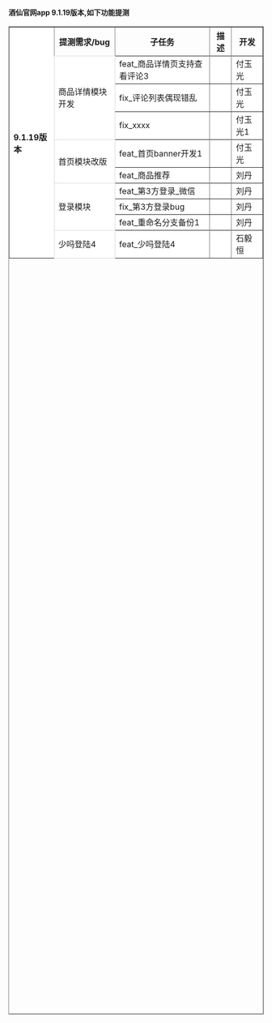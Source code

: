 <!DOCTYPE html>
<html>
<head>
    <meta charset="UTF-8">
</head>
<body>

<h4> 酒仙官网app 9.1.19版本,如下功能提测 </h4>

<table border="1" cellpadding="0" cellspacing="0" width="50%" height="50%">
	<tr>
		<th style="background-color:#ffffff;" rowspan="15" align="left">9.1.19版本</th>
	</tr>
		<tr>
			<th>提测需求/bug</th>
			<th>子任务</th>
			<th>描述</th>
			<th rowspan="1">开发</th>
		</tr>
	<tr>
		<td rowspan="4" style="background-color:#ffffff;border-width:1px;border-style:solid;border-color:#d9d9d9;opacity:1" align="left"  >商品详情模块开发</td>
	</tr>
		<tr style="background-color:#ffffffff;">
			<td rowspan="1" align="left" translate="子任务">feat_商品详情页支持查看评论3</td>
			<td translate="描述"></td>
			<td translate="开发">付玉光</td>
		</tr>
		<tr style="background-color:#ffffffff;">
			<td rowspan="1" align="left" translate="子任务">fix_评论列表偶现错乱</td>
			<td translate="描述"></td>
			<td translate="开发">付玉光</td>
		</tr>
		<tr style="background-color:#ffffffff;">
			<td rowspan="1" align="left" translate="子任务">fix_xxxx</td>
			<td translate="描述"></td>
			<td translate="开发">付玉光1</td>
		</tr>
	<tr>
		<td rowspan="3" style="background-color:#ffffff;border-width:1px;border-style:solid;border-color:#d9d9d9;opacity:1" align="left"  >首页模块改版</td>
	</tr>
		<tr style="background-color:#ffffffff;">
			<td rowspan="1" align="left" translate="子任务">feat_首页banner开发1</td>
			<td translate="描述"></td>
			<td translate="开发">付玉光</td>
		</tr>
		<tr style="background-color:#ffffffff;">
			<td rowspan="1" align="left" translate="子任务">feat_商品推荐</td>
			<td translate="描述"></td>
			<td translate="开发">刘丹</td>
		</tr>
	<tr>
		<td rowspan="4" style="background-color:#ffffff;border-width:1px;border-style:solid;border-color:#d9d9d9;opacity:1" align="left"  >登录模块</td>
	</tr>
		<tr style="background-color:#ffffffff;">
			<td rowspan="1" align="left" translate="子任务">feat_第3方登录_微信</td>
			<td translate="描述"></td>
			<td translate="开发">刘丹</td>
		</tr>
		<tr style="background-color:#ffffffff;">
			<td rowspan="1" align="left" translate="子任务">fix_第3方登录bug</td>
			<td translate="描述"></td>
			<td translate="开发">刘丹</td>
		</tr>
		<tr style="background-color:#ffffffff;">
			<td rowspan="1" align="left" translate="子任务">feat_重命名分支备份1</td>
			<td translate="描述"></td>
			<td translate="开发">刘丹</td>
		</tr>
	<tr>
		<td rowspan="2" style="background-color:#ffffff;border-width:1px;border-style:solid;border-color:#d9d9d9;opacity:1" align="left"  >少吗登陆4</td>
	</tr>
		<tr style="background-color:#ffffffff;">
			<td rowspan="1" align="left" translate="子任务">feat_少吗登陆4</td>
			<td translate="描述"></td>
			<td translate="开发">石毅恒</td>
		</tr>
</table>
